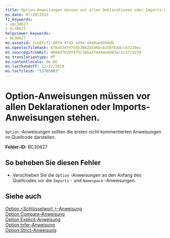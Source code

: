 ```yaml
---
title: Option-Anweisungen müssen vor allen Deklarationen oder Imports-Anweisungen stehen.
ms.date: 07/20/2015
f1_keywords:
- vbc30627
- bc30627
helpviewer_keywords:
- BC30627
ms.assetid: 2ce0fcf2-80f4-47d3-a394-44e0aed456db
ms.openlocfilehash: 878a53e747e5b3662b546bcb25bfb3dccb7220ec
ms.sourcegitcommit: 0888d7b24f475c346a3f444de8d83ec1ca7cd234
ms.translationtype: MT
ms.contentlocale: de-DE
ms.lasthandoff: 12/22/2018
ms.locfileid: "53765803"
---
```

# <a name="option-statements-must-precede-any-declarations-or-imports-statements"></a>Option-Anweisungen müssen vor allen Deklarationen oder Imports-Anweisungen stehen.
`Option` -Anweisungen sollten die ersten nicht kommentierten Anweisungen im Quellcode darstellen.  
  
 **Fehler-ID:** BC30627  
  
## <a name="to-correct-this-error"></a>So beheben Sie diesen Fehler  
  
-   Verschieben Sie die `Option` -Anweisungen an den Anfang des Quellcodes vor die `Imports` - und `Namespace` -Anweisungen.  
  
## <a name="see-also"></a>Siehe auch  
 [Option \<Schlüsselwort >-Anweisung](../../visual-basic/language-reference/statements/option-keyword-statement.md)  
 [Option Compare-Anweisung](../../visual-basic/language-reference/statements/option-compare-statement.md)  
 [Option Explicit-Anweisung](../../visual-basic/language-reference/statements/option-explicit-statement.md)  
 [Option Infer-Anweisung](../../visual-basic/language-reference/statements/option-infer-statement.md)  
 [Option Strict-Anweisung](../../visual-basic/language-reference/statements/option-strict-statement.md)
